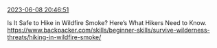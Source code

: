 [2023-06-08 20:46:51](https://mstdn.social/@hill_wanderer/110510552599118689)

Is It Safe to Hike in Wildfire Smoke? Here’s What Hikers Need to Know. <a href="https://www.backpacker.com/skills/beginner-skills/survive-wilderness-threats/hiking-in-wildfire-smoke/" target="_blank" rel="nofollow noopener noreferrer" translate="no">https://www.backpacker.com/skills/beginner-skills/survive-wilderness-threats/hiking-in-wildfire-smoke/</a>